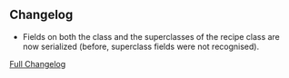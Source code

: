 ## Changelog

- Fields on both the class and the superclasses of the recipe class are now serialized (before,
  superclass fields were not recognised).

[Full Changelog](https://github.com/JamCoreModding/auto-recipe/compare/1.1.0...1.1.1)
